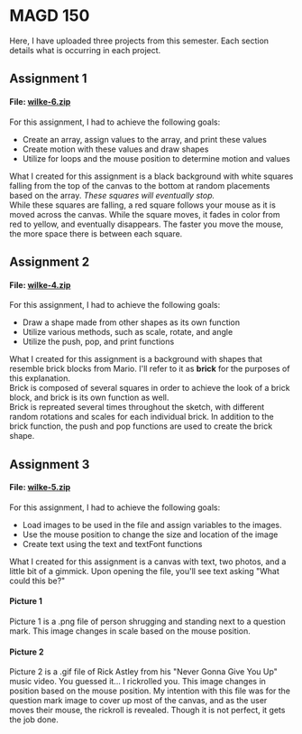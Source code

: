 # MAGD 150
Here, I have uploaded three projects from this semester. Each section details what is occurring in each project.

## Assignment 1
#### File: [wilke-6.zip](https://github.com/WilkeJO15/Master/files/11298253/wilke-6.zip)
For this assignment, I had to achieve the following goals:
* Create an array, assign values to the array, and print these values
* Create motion with these values and draw shapes
* Utilize for loops and the mouse position to determine motion and values

What I created for this assignment is a black background with white squares falling from the top of the canvas to the bottom at random placements based on the array. _These squares will eventually stop._  
While these squares are falling, a red square follows your mouse as it is moved across the canvas. 
While the square moves, it fades in color from red to yellow, and eventually disappears. The faster you move the mouse, the more space there is between each square.

## Assignment 2
#### File: [wilke-4.zip](https://github.com/WilkeJO15/Master/files/11298254/wilke-4.zip)
For this assignment, I had to achieve the following goals:
* Draw a shape made from other shapes as its own function
* Utilize various methods, such as scale, rotate, and angle
* Utilize the push, pop, and print functions

What I created for this assignment is a background with shapes that resemble brick blocks from Mario. I'll refer to it as **brick** for the purposes of this explanation.  
Brick is composed of several squares in order to achieve the look of a brick block, and brick is its own function as well.  
Brick is repreated several times throughout the sketch, with different random rotations and scales for each individual brick.
In addition to the brick function, the push and pop functions are used to create the brick shape. 

## Assignment 3
#### File: [wilke-5.zip](https://github.com/WilkeJO15/Master/files/11298255/wilke-5.zip)
For this assignment, I had to achieve the following goals:
* Load images to be used in the file and assign variables to the images.
* Use the mouse position to change the size and location of the image
* Create text using the text and textFont functions

What I created for this assignment is a canvas with text, two photos, and a little bit of a gimmick.
Upon opening the file, you'll see text asking "What could this be?"
#### Picture 1
Picture 1 is a .png file of person shrugging and standing next to a question mark. This image changes in scale based on the mouse position.
#### Picture 2
Picture 2 is a .gif file of Rick Astley from his "Never Gonna Give You Up" music video. You guessed it... I rickrolled you. This image changes in position based on the mouse position.
My intention with this file was for the question mark image to cover up most of the canvas, and as the user moves their mouse, the rickroll is revealed. Though it is not perfect, it gets the job done.
